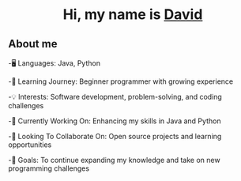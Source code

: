 <h1 align="center"> Hi, my name is <a href= "https://www.linkedin.com/in/david-hernandez-760322292/">David </a></h1>

## About me

-🖥️ Languages: Java, Python

-🌱 Learning Journey: Beginner programmer with growing experience

-💡 Interests: Software development, problem-solving, and coding challenges

-🚀 Currently Working On: Enhancing my skills in Java and Python

-🤝 Looking To Collaborate On: Open source projects and learning opportunities

-🎯 Goals: To continue expanding my knowledge and take on new programming challenges
<!--
**DavidHG24/DavidHG24** is a ✨ _special_ ✨ repository because its `README.md` (this file) appears on your GitHub profile.

Here are some ideas to get you started:

- 🔭 I’m currently working on ...
- 🌱 I’m currently learning ...
- 👯 I’m looking to collaborate on ...
- 🤔 I’m looking for help with ...
- 💬 Ask me about ...
- 📫 How to reach me: ...
- 😄 Pronouns: ...
- ⚡ Fun fact: ...
-->
